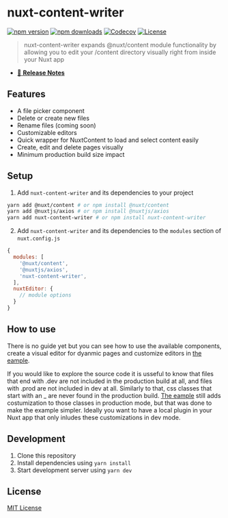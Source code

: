 # nuxt-content-writer

[![npm version][npm-version-src]][npm-version-href]
[![npm downloads][npm-downloads-src]][npm-downloads-href]
[![Codecov][codecov-src]][codecov-href]
[![License][license-src]][license-href]

> nuxt-content-writer expands @nuxt/content module functionality by
> allowing you to edit your /content directory visually right from inside your Nuxt app

- [📖 **Release Notes**](https://github.com/HermanLederer/nuxt-content-writer/releases)

## Features

- A file picker component
- Delete or create new files
- Rename files (coming soon)
- Customizable editors
- Quick wrapper for NuxtContent to load and select content easily
- Create, edit and delete pages visually
- Minimum production build size impact

## Setup

1. Add `nuxt-content-writer` and its dependencies to your project

```bash
yarn add @nuxt/content # or npm install @nuxt/content
yarn add @nuxtjs/axios # or npm install @nuxtjs/axios 
yarn add nuxt-content-writer # or npm install nuxt-content-writer
```

2. Add `nuxt-content-writer` and its dependencies to the `modules` section of `nuxt.config.js`

```js
{
  modules: [
    '@nuxt/content',
    '@nuxtjs/axios',
    'nuxt-content-writer',
  ],
  nuxtEditor: {
    // module options
  }
}
```

## How to use

There is no guide yet but you can see how to use the available components, create a visual editor for dyanmic pages and customize editors in [the eample](https://github.com/HermanLederer/nuxt-content-writer).

If you would like to explore the source code it is usseful to know that files that end with .dev are not included in the production build at all, and files with .prod are not included in dev at all. Similarly to that, css classes that start with an _ are never found in the production build. [The eample](https://github.com/HermanLederer/nuxt-content-writer) still adds costumization to those classes in production mode, but that was done to make the example simpler. Ideally you want to have a local plugin in your Nuxt app that only inludes these customizations in dev mode.

## Development

1. Clone this repository
2. Install dependencies using `yarn install`
3. Start development server using `yarn dev`

## License

[MIT License](./LICENSE)

<!-- Badges -->

[npm-version-src]: https://img.shields.io/npm/v/nuxt-content-writer/latest.svg
[npm-version-href]: https://npmjs.com/package/nuxt-content-writer
[npm-downloads-src]: https://img.shields.io/npm/dm/nuxt-content-writer.svg
[npm-downloads-href]: https://npmjs.com/package/nuxt-content-writer
[github-actions-ci-src]: https://github.com/HermanLederer/nuxt-content-writer/workflows/ci/badge.svg
[github-actions-ci-href]: https://github.com/HermanLederer/nuxt-content-writer/actions?query=workflow%3Aci
[codecov-src]: https://img.shields.io/codecov/c/github/HermanLederer/nuxt-content-writer.svg
[codecov-href]: https://codecov.io/gh/HermanLederer/nuxt-content-writer
[license-src]: https://img.shields.io/npm/l/nuxt-content-writer.svg
[license-href]: https://npmjs.com/package/nuxt-content-writer
